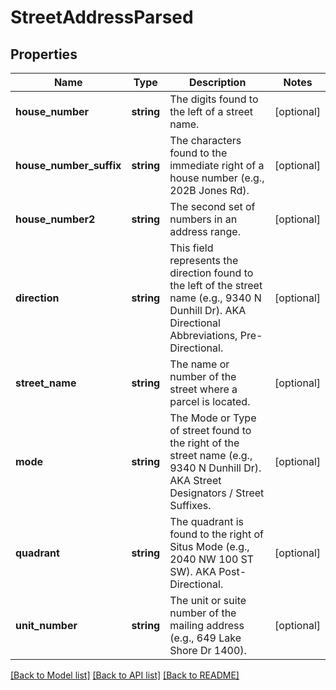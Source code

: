 # StreetAddressParsed

## Properties
Name | Type | Description | Notes
------------ | ------------- | ------------- | -------------
**house_number** | **string** | The digits found to the left of a street name. | [optional] 
**house_number_suffix** | **string** | The characters found to the immediate right of a house number (e.g., 202B Jones Rd). | [optional] 
**house_number2** | **string** | The second set of numbers in an address range. | [optional] 
**direction** | **string** | This field represents the direction found to the left of the street name (e.g., 9340 N Dunhill Dr). AKA Directional Abbreviations, Pre-Directional. | [optional] 
**street_name** | **string** | The name or number of the street where a parcel is located. | [optional] 
**mode** | **string** | The Mode or Type of street found to the right of the street name (e.g., 9340 N Dunhill Dr). AKA Street Designators / Street Suffixes. | [optional] 
**quadrant** | **string** | The quadrant is found to the right of Situs Mode (e.g., 2040 NW 100 ST SW). AKA Post-Directional. | [optional] 
**unit_number** | **string** | The unit or suite number of the mailing address (e.g., 649 Lake Shore Dr 1400). | [optional] 

[[Back to Model list]](../../README.md#documentation-for-models) [[Back to API list]](../../README.md#documentation-for-api-endpoints) [[Back to README]](../../README.md)

